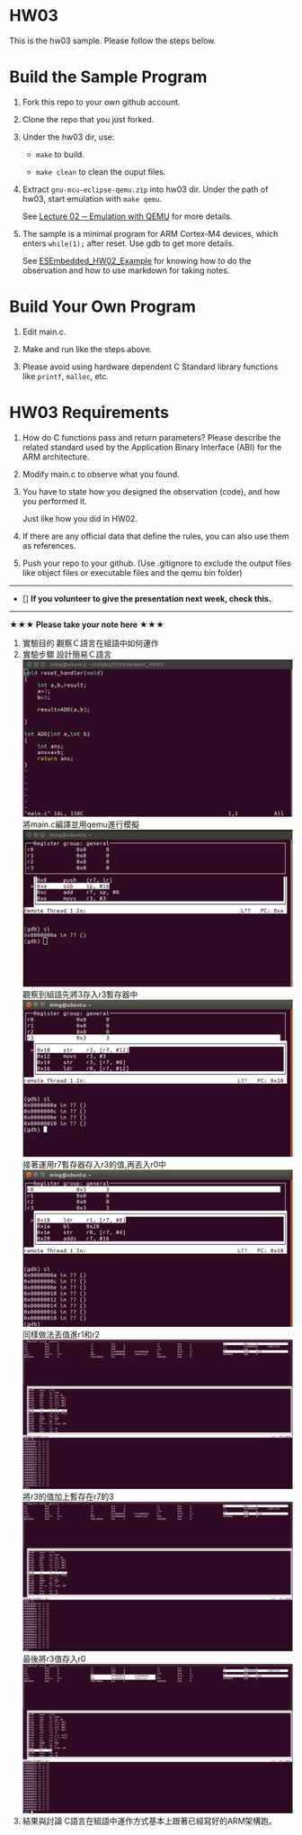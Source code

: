 HW03
===
This is the hw03 sample. Please follow the steps below.

# Build the Sample Program

1. Fork this repo to your own github account.

2. Clone the repo that you just forked.

3. Under the hw03 dir, use:

	* `make` to build.

	* `make clean` to clean the ouput files.

4. Extract `gnu-mcu-eclipse-qemu.zip` into hw03 dir. Under the path of hw03, start emulation with `make qemu`.

	See [Lecture 02 ─ Emulation with QEMU] for more details.

5. The sample is a minimal program for ARM Cortex-M4 devices, which enters `while(1);` after reset. Use gdb to get more details.

	See [ESEmbedded_HW02_Example] for knowing how to do the observation and how to use markdown for taking notes.

# Build Your Own Program

1. Edit main.c.

2. Make and run like the steps above.

3. Please avoid using hardware dependent C Standard library functions like `printf`, `malloc`, etc.

# HW03 Requirements

1. How do C functions pass and return parameters? Please describe the related standard used by the Application Binary Interface (ABI) for the ARM architecture.

2. Modify main.c to observe what you found.

3. You have to state how you designed the observation (code), and how you performed it.

	Just like how you did in HW02.

3. If there are any official data that define the rules, you can also use them as references.

4. Push your repo to your github. (Use .gitignore to exclude the output files like object files or executable files and the qemu bin folder)

[Lecture 02 ─ Emulation with QEMU]: http://www.nc.es.ncku.edu.tw/course/embedded/02/#Emulation-with-QEMU
[ESEmbedded_HW02_Example]: https://github.com/vwxyzjimmy/ESEmbedded_HW02_Example

--------------------

- [] **If you volunteer to give the presentation next week, check this.**

--------------------

**★★★ Please take your note here ★★★**
1. 實驗目的
觀察Ｃ語言在組語中如何運作
2. 實驗步驟
設計簡易Ｃ語言
![image](https://github.com/MingChang0329/ESEmbedded_HW03/blob/master/Image/螢幕快照%202019-03-18%20下午7.05.22.png)
將main.c編譯並用qemu進行模擬
![iamge](https://github.com/MingChang0329/ESEmbedded_HW03/blob/master/Image/螢幕快照%202019-03-19%20下午8.41.30.png)
觀察到組語先將3存入r3暫存器中
![image](https://github.com/MingChang0329/ESEmbedded_HW03/blob/master/Image/螢幕快照%202019-03-19%20下午8.42.01.png)
接著運用r7暫存器存入r3的值,再丟入r0中
![image](https://github.com/MingChang0329/ESEmbedded_HW03/blob/master/Image/螢幕快照%202019-03-19%20下午8.42.36.png)
同樣做法丟值進r1和r2
![image](https://github.com/MingChang0329/ESEmbedded_HW03/blob/master/Image/螢幕快照%202019-03-20%20上午10.06.55.png)
將r3的值加上暫存在r7的3
![image](https://github.com/MingChang0329/ESEmbedded_HW03/blob/master/Image/螢幕快照%202019-03-20%20上午10.06.55.png)
最後將r3值存入r0
![image](https://github.com/MingChang0329/ESEmbedded_HW03/blob/master/Image/螢幕快照%202019-03-20%20上午10.07.22.png)
3. 結果與討論
C語言在組語中運作方式基本上跟著已經寫好的ARM架構跑。


